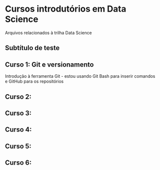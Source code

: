 
# Cursos introdutórios em Data Science  

Arquivos relacionados à trilha Data Science

## Subtítulo de teste

## Curso 1: Git e versionamento

Introdução à ferramenta Git - estou usando Git Bash para inserir comandos e GitHub para os repositórios

## Curso 2:

## Curso 3:

## Curso 4:

## Curso 5:

## Curso 6:
